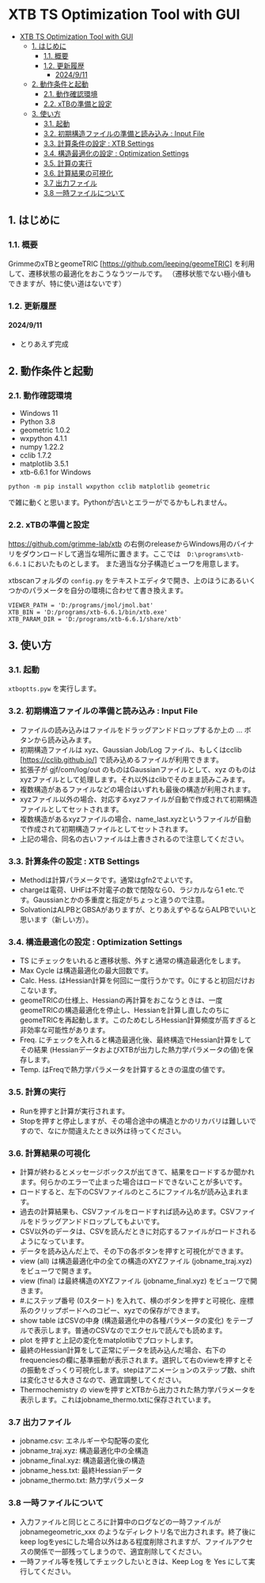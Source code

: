 # XTB TS Optimization Tool with GUI

- [XTB TS Optimization Tool with GUI](#xtb-ts-optimization-tool-with-gui)
  - [1. はじめに](#1-はじめに)
    - [1.1. 概要](#11-概要)
    - [1.2. 更新履歴](#12-更新履歴)
      - [2024/9/11](#2024911)
  - [2. 動作条件と起動](#2-動作条件と起動)
    - [2.1. 動作確認環境](#21-動作確認環境)
    - [2.2. xTBの準備と設定](#22-xtbの準備と設定)
  - [3. 使い方](#3-使い方)
    - [3.1. 起動](#31-起動)
    - [3.2. 初期構造ファイルの準備と読み込み : Input File](#32-初期構造ファイルの準備と読み込み--input-file)
    - [3.3. 計算条件の設定 : XTB Settings](#33-計算条件の設定--xtb-settings)
    - [3.4. 構造最適化の設定 : Optimization Settings](#34-構造最適化の設定--optimization-settings)
    - [3.5. 計算の実行](#35-計算の実行)
    - [3.6. 計算結果の可視化](#36-計算結果の可視化)
    - [3.7 出力ファイル](#37-出力ファイル)
    - [3.8 一時ファイルについて](#38-一時ファイルについて)


## 1. はじめに

### 1.1. 概要

GrimmeのxTBとgeomeTRIC [https://github.com/leeping/geomeTRIC] を利用して、遷移状態の最適化をおこうなうツールです。
（遷移状態でない極小値もできますが、特に使い道はないです）

### 1.2. 更新履歴

#### 2024/9/11
- とりあえず完成

## 2. 動作条件と起動

### 2.1. 動作確認環境
- Windows 11
- Python 3.8
- geometric 1.0.2
- wxpython 4.1.1
- numpy 1.22.2
- cclib 1.7.2
- matplotlib 3.5.1
- xtb-6.6.1 for Windows
  
```
python -m pip install wxpython cclib matplotlib geometric
```
で雑に動くと思います。Pythonが古いとエラーがでるかもしれません。

### 2.2. xTBの準備と設定
https://github.com/grimme-lab/xtb の右側のreleaseからWindows用のバイナリをダウンロードして適当な場所に置きます。ここでは　`D:\programs\xtb-6.6.1` においたものとします。
また適当な分子構造ビューワを用意します。

xtbscanフォルダの `config.py` をテキストエディタで開き、上のほうにあるいくつかのパラメータを自分の環境に合わせて書き換えます。

```
VIEWER_PATH = 'D:/programs/jmol/jmol.bat'
XTB_BIN = 'D:/programs/xtb-6.6.1/bin/xtb.exe'
XTB_PARAM_DIR = 'D:/programs/xtb-6.6.1/share/xtb'
```

## 3. 使い方

### 3.1. 起動

`xtboptts.pyw` を実行します。

### 3.2. 初期構造ファイルの準備と読み込み : Input File

- ファイルの読み込みはファイルをドラッグアンドドロップするか上の ... ボタンから読み込みます。
- 初期構造ファイルは xyz、Gaussian Job/Log ファイル、もしくはcclib [https://cclib.github.io/] で読み込めるファイルが利用できます。
- 拡張子が gjf/com/log/out のものはGaussianファイルとして、xyz のものは xyzファイルとして処理します。それ以外はclibでそのまま読みこみます。
- 複数構造があるファイルなどの場合はいずれも最後の構造が利用されます。
- xyzファイル以外の場合、対応するxyzファイルが自動で作成されて初期構造ファイルとしてセットされます。
- 複数構造があるxyzファイルの場合、name_last.xyzというファイルが自動で作成されて初期構造ファイルとしてセットされます。
- 上記の場合、同名の古いファイルは上書きされるので注意してください。


### 3.3. 計算条件の設定 : XTB Settings

- Methodは計算パラメータです。通常はgfn2でよいです。
- chargeは電荷、UHFは不対電子の数で閉殻なら0、ラジカルなら1 etc.です。Gaussianとかの多重度と指定がちょっと違うので注意。
- SolvationはALPBとGBSAがありますが、とりあえずやるならALPBでいいと思います（新しい方）。

### 3.4. 構造最適化の設定 : Optimization Settings

- TS にチェックをいれると遷移状態、外すと通常の構造最適化をします。
- Max Cycle は構造最適化の最大回数です。
- Calc. Hess. はHessian計算を何回に一度行うかです。0にすると初回だけおこないます。
- geomeTRICの仕様上、Hessianの再計算をおこなうときは、一度geomeTRICの構造最適化を停止し、Hessianを計算し直したのちにgeomeTRICを再起動します。このためむしろHessian計算頻度が高すぎると非効率な可能性があります。
- Freq. にチェックを入れると構造最適化後、最終構造でHessian計算をしてその結果 (HessianデータおよびXTBが出力した熱力学パラメータの値)を保存します。
- Temp. はFreqで熱力学パラメータを計算するときの温度の値です。

### 3.5. 計算の実行

- Runを押すと計算が実行されます。
- Stopを押すと停止しますが、その場合途中の構造とかのリカバリは難しいですので、なにか間違えたとき以外は待ってください。


### 3.6. 計算結果の可視化

- 計算が終わるとメッセージボックスが出てきて、結果をロードするか聞かれます。何らかのエラーで止まった場合はロードできないことが多いです。
- ロードすると、左下のCSVファイルのところにファイル名が読み込まれます。
- 過去の計算結果も、CSVファイルをロードすれば読み込めます。CSVファイルをドラッグアンドドロップしてもよいです。
- CSV以外のデータは、CSVを読んだときに対応するファイルがロードされるようになっています。
- データを読み込んだ上で、その下の各ボタンを押すと可視化ができます。
- view (all) は構造最適化中の全ての構造のXYZファイル (jobname_traj.xyz) をビューワで開きます。
- view (final) は最終構造のXYZファイル (jobname_final.xyz) をビューワで開きます。
- #.にステップ番号 (0スタート) を入れて、横のボタンを押すと可視化、座標系のクリップボードへのコピー、xyzでの保存ができます。
- show table はCSVの中身 (構造最適化中の各種パラメータの変化) をテーブルで表示します。普通のCSVなのでエクセルで読んでも読めます。
- plot を押すと上記の変化をmatplotlibでプロットします。
- 最終のHessian計算をして正常にデータを読み込んだ場合、右下のfrequenciesの欄に基準振動が表示されます。選択して右のviewを押すとその振動をざっくり可視化します。stepはアニメーションのステップ数、shiftは変化させる大きさなので、適宜調整してください。
- Thermochemistry の viewを押すとXTBから出力された熱力学パラメータを表示します。これはjobname_thermo.txtに保存されています。

### 3.7 出力ファイル

- jobname.csv: エネルギーや勾配等の変化
- jobname_traj.xyz: 構造最適化中の全構造
- jobname_final.xyz: 構造最適化後の構造
- jobname_hess.txt: 最終Hessianデータ
- jobname_thermo.txt: 熱力学パラメータ

### 3.8 一時ファイルについて

- 入力ファイルと同じところに計算中のログなどの一時ファイルが jobnamegeometric_xxx のようなディレクトリ名で出力されます。終了後にkeep logをyesにした場合以外はある程度削除されますが、ファイルアクセスの関係で一部残ってしまうので、適宜削除してください。
- 一時ファイル等を残してチェックしたいときは、Keep Log を Yes にして実行してください。